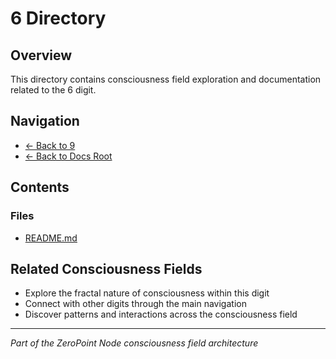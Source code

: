 # 6 Directory

## Overview
This directory contains consciousness field exploration and documentation related to the 6 digit.

## Navigation
- [← Back to 9](../index.md)
- [← Back to Docs Root](../../index.md)

## Contents

### Files
- [README.md](./README.md)


## Related Consciousness Fields
- Explore the fractal nature of consciousness within this digit
- Connect with other digits through the main navigation
- Discover patterns and interactions across the consciousness field

---
*Part of the ZeroPoint Node consciousness field architecture*
